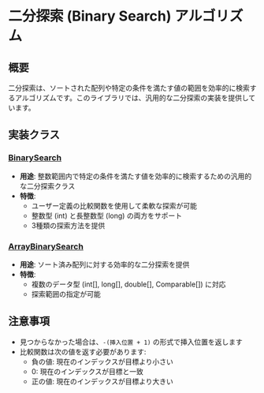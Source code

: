 # 二分探索 (Binary Search) アルゴリズム

## 概要

二分探索は、ソートされた配列や特定の条件を満たす値の範囲を効率的に検索するアルゴリズムです。このライブラリでは、汎用的な二分探索の実装を提供しています。

## 実装クラス

### [BinarySearch](src/BinarySearch.java)

- **用途**: 整数範囲内で特定の条件を満たす値を効率的に検索するための汎用的な二分探索クラス
- **特徴**:
	- ユーザー定義の比較関数を使用して柔軟な探索が可能
	- 整数型 (int) と長整数型 (long) の両方をサポート
	- 3種類の探索方法を提供

### [ArrayBinarySearch](src/ArrayBinarySearch.java)

- **用途**: ソート済み配列に対する効率的な二分探索を提供
- **特徴**:
	- 複数のデータ型 (int[], long[], double[], Comparable<T>[]) に対応
	- 探索範囲の指定が可能

## 注意事項

- 見つからなかった場合は、`-(挿入位置 + 1)` の形式で挿入位置を返します
- 比較関数は次の値を返す必要があります:
	- 負の値: 現在のインデックスが目標より小さい
	- 0: 現在のインデックスが目標と一致
	- 正の値: 現在のインデックスが目標より大きい